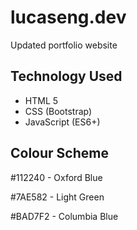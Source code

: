 # lucaseng.dev
Updated portfolio website

## Technology Used
- HTML 5
- CSS (Bootstrap)
- JavaScript (ES6+)

## Colour Scheme
#112240 - Oxford Blue

#7AE582 - Light Green

#BAD7F2 - Columbia Blue
